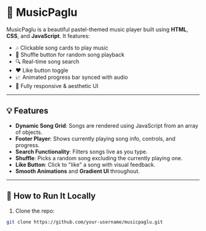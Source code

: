 # 🎵 MusicPaglu

MusicPaglu is a beautiful pastel-themed music player built using **HTML**, **CSS**, and **JavaScript**. It features:

- 🎶 Clickable song cards to play music
- 🔀 Shuffle button for random song playback
- 🔍 Real-time song search
- ❤️ Like button toggle
- 📈 Animated progress bar synced with audio
- 📱 Fully responsive & aesthetic UI

---

## 💡 Features

- **Dynamic Song Grid**: Songs are rendered using JavaScript from an array of objects.
- **Footer Player**: Shows currently playing song info, controls, and progress.
- **Search Functionality**: Filters songs live as you type.
- **Shuffle**: Picks a random song excluding the currently playing one.
- **Like Button**: Click to "like" a song with visual feedback.
- **Smooth Animations** and **Gradient UI** throughout.

---

## 🚀 How to Run It Locally

1. Clone the repo:

```bash
git clone https://github.com/your-username/musicpaglu.git
